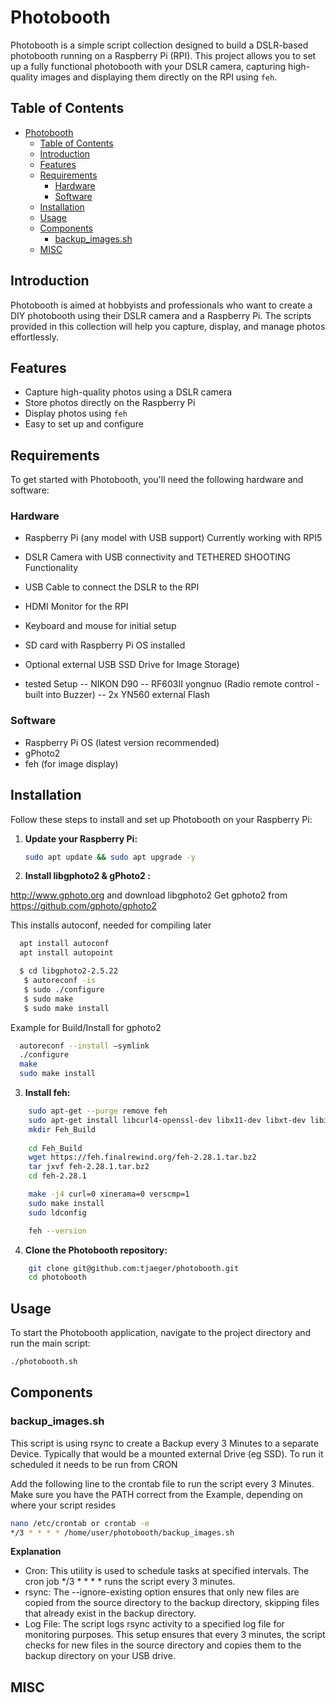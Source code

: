 # Photobooth

Photobooth is a simple script collection designed to build a DSLR-based photobooth running on a Raspberry Pi (RPI). This project allows you to set up a fully functional photobooth with your DSLR camera, capturing high-quality images and displaying them directly on the RPI using `feh`.

## Table of Contents

- [Photobooth](#photobooth)
  - [Table of Contents](#table-of-contents)
  - [Introduction](#introduction)
  - [Features](#features)
  - [Requirements](#requirements)
    - [Hardware](#hardware)
    - [Software](#software)
  - [Installation](#installation)
  - [Usage](#usage)
  - [Components](#components)
    - [backup\_images.sh](#backup_imagessh)
  - [MISC](#misc)

## Introduction

Photobooth is aimed at hobbyists and professionals who want to create a DIY photobooth using their DSLR camera and a Raspberry Pi. The scripts provided in this collection will help you capture, display, and manage photos effortlessly.

## Features

- Capture high-quality photos using a DSLR camera
- Store photos directly on the Raspberry Pi
- Display photos using `feh`
- Easy to set up and configure

## Requirements

To get started with Photobooth, you'll need the following hardware and software:

### Hardware

- Raspberry Pi (any model with USB support)
  Currently working with RPI5
- DSLR Camera with USB connectivity and TETHERED SHOOTING Functionality
- USB Cable to connect the DSLR to the RPI
- HDMI Monitor for the RPI
- Keyboard and mouse for initial setup
- SD card with Raspberry Pi OS installed
- Optional external USB SSD Drive for Image Storage)

- tested Setup
-- NIKON D90
-- RF603II yongnuo (Radio remote control - built into Buzzer)
-- 2x YN560 external Flash

### Software

- Raspberry Pi OS (latest version recommended)
- gPhoto2
- feh (for image display)

## Installation

Follow these steps to install and set up Photobooth on your Raspberry Pi:

1. **Update your Raspberry Pi:**
    ```sh
    sudo apt update && sudo apt upgrade -y
    ```

2. **Install libgphoto2 & gPhoto2 :**

http://www.gphoto.org and download libgphoto2
Get gphoto2 from https://github.com/gphoto/gphoto2

This installs autoconf, needed for compiling later
```sh
  apt install autoconf
  apt install autopoint
```

```sh
  $ cd libgphoto2-2.5.22
   $ autoreconf -is
   $ sudo ./configure
   $ sudo make
   $ sudo make install
```
Example for Build/Install for gphoto2
```sh
  autoreconf --install —symlink
  ./configure
  make
  sudo make install
```

3. **Install feh:**
```sh
    sudo apt-get --purge remove feh
    sudo apt-get install libcurl4-openssl-dev libx11-dev libxt-dev libimlib2-dev libxinerama-dev libjpeg-progs libpng-dev libexif-dev libexif12
    mkdir Feh_Build
    
    cd Feh_Build
    wget https://feh.finalrewind.org/feh-2.28.1.tar.bz2
    tar jxvf feh-2.28.1.tar.bz2
    cd feh-2.28.1

    make -j4 curl=0 xinerama=0 verscmp=1
    sudo make install
    sudo ldconfig

    feh --version
```

4. **Clone the Photobooth repository:**
```sh
    git clone git@github.com:tjaeger/photobooth.git
    cd photobooth
```

## Usage

To start the Photobooth application, navigate to the project directory and run the main script:

```sh
./photobooth.sh
```

## Components

### backup_images.sh

This script is using rsync to create a Backup every 3 Minutes to a separate Device. Typically that would be a mounted external Drive (eg SSD).
To run it scheduled it needs to be run from CRON

Add the following line to the crontab file to run the script every 3 Minutes.
Make sure you have the PATH correct from the Example, depending on where your script resides

```sh
nano /etc/crontab or crontab -e
*/3 * * * * /home/user/photobooth/backup_images.sh
```

**Explanation**

- Cron: This utility is used to schedule tasks at specified intervals. The cron job */3 * * * * runs the script every 3 minutes.
- rsync: The --ignore-existing option ensures that only new files are copied from the source directory to the backup directory, skipping files that already exist in the backup directory.
- Log File: The script logs rsync activity to a specified log file for monitoring purposes.
This setup ensures that every 3 minutes, the script checks for new files in the source directory and copies them to the backup directory on your USB drive.


## MISC


